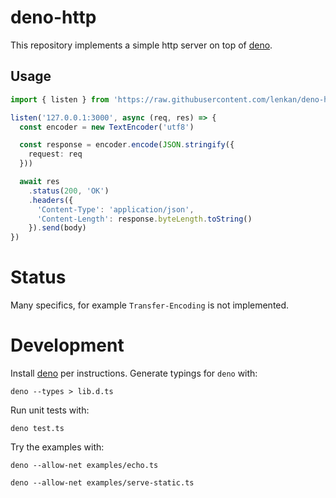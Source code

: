 # deno-http

This repository implements a simple http server on top of [deno](https://github.com/denoland/deno).

## Usage

```typescript
import { listen } from 'https://raw.githubusercontent.com/lenkan/deno-http/v0.0.4/src/http'

listen('127.0.0.1:3000', async (req, res) => {
  const encoder = new TextEncoder('utf8')

  const response = encoder.encode(JSON.stringify({
    request: req
  }))

  await res
    .status(200, 'OK')
    .headers({
      'Content-Type': 'application/json',
      'Content-Length': response.byteLength.toString()
    }).send(body)
})
```

# Status
Many specifics, for example `Transfer-Encoding` is not implemented.

# Development

Install [deno](https://github.com/denoland/deno) per instructions. Generate typings for `deno` with:

```
deno --types > lib.d.ts
```

Run unit tests with:

```
deno test.ts
```

Try the examples with:

```
deno --allow-net examples/echo.ts
```

```
deno --allow-net examples/serve-static.ts
```
